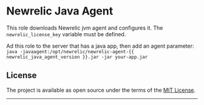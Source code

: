 Newrelic Java Agent
===================

This role downloads Newrelic jvm agent and configures it.
The `newrelic_license_key` variable must be defined.

Ad this role to the server that has a java app, then add an agent parameter:
`java -javaagent:/opt/newrelic/newrelic-agent-{{ newrelic_java_agent_version }}.jar -jar your-app.jar`

License
---

The project is available as open source under the terms of the [MIT License](http://opensource.org/licenses/MIT).

---
